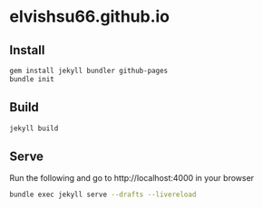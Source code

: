 elvishsu66.github.io
====================

## Install
```bash
gem install jekyll bundler github-pages
bundle init
```

## Build 
```bash
jekyll build
```

## Serve 
Run the following and go to http://localhost:4000 in your browser

```bash
bundle exec jekyll serve --drafts --livereload
```